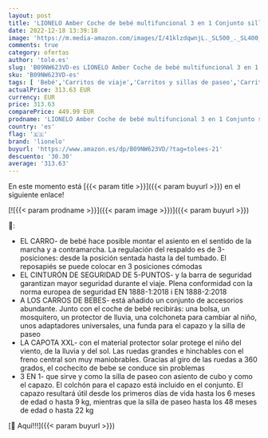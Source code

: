 ```yaml
---
layout: post
title: 'LIONELO Amber Coche de bebé multifuncional 3 en 1 Conjunto silla de paseo con el Asiento de Cubo e Capazo Manillar regulable Bolsa Mosquitero Protector de lluvia Asiento de coche  Rosa '
date: 2022-12-18 13:39:18
image: 'https://m.media-amazon.com/images/I/41klzdqwnjL._SL500_._SL400_.jpg'
comments: true
category: ofertas
author: 'tole.es'
slug: 'B09NW623VD-es LIONELO Amber Coche de bebé multifuncional 3 en 1 Conjunto...'
sku: 'B09NW623VD-es'
tags: [ 'Bebé','Carritos de viaje','Carritos y sillas de paseo','Carritos, sillas de paseo y accesorios','bebé','lionelo','🇪🇸', ]
actualPrice: 313.63 EUR
currency: EUR
price: 313.63
comparePrice: 449.99 EUR
prodname: 'LIONELO Amber Coche de bebé multifuncional 3 en 1 Conjunto silla de paseo con el Asiento de Cubo e Capazo Manillar regulable Bolsa Mosquitero Protector de lluvia Asiento de coche  Rosa '
country: 'es'
flag: '🇪🇸'
brand: 'lionelo'
buyurl: 'https://www.amazon.es/dp/B09NW623VD/?tag=tolees-21'
descuento: '30.30'
average: '313.63'
---
```


En este momento está [{{< param title >}}]({{< param buyurl >}}) en el siguiente enlace!

[![{{< param prodname >}}]({{< param image >}})]({{< param buyurl >}})

🔎:

- EL CARRO- de bebé hace posible montar el asiento en el sentido de la marcha y a contramarcha. La regulación del respaldo es de 3-posiciones: desde la posición sentada hasta la del tumbado. El reposapiés se puede colocar en 3 posiciones cómodas
- EL CINTURÓN DE SEGURIDAD DE 5-PUNTOS- y la barra de seguridad garantizan mayor seguridad durante el viaje. Plena conformidad con la norma europea de seguridad EN 1888-1:2018 i EN 1888-2:2018
- A LOS CARROS DE BEBES- está añadido un conjunto de accesorios abundante. Junto con el coche de bebé recibirás: una bolsa, un mosquitero, un protector de lluvia, una colchoneta para cambiar al niño, unos adaptadores universales, una funda para el capazo y la silla de paseo
- LA CAPOTA XXL- con el material protector solar protege el niño del viento, de la lluvia y del sol. Las ruedas grandes e hinchables con el freno central son muy maniobrables. Gracias al giro de las ruedas a 360 grados, el cochecito de bebe se conduce sin problemas
- 3 EN 1- que sirve y como la silla de paseo con asiento de cubo y como el capazo. El colchón para el capazo está incluido en el conjunto. El capazo resultará útil desde los primeros días de vida hasta los 6 meses de edad o hasta 9 kg, mientras que la silla de paseo hasta los 48 meses de edad o hasta 22 kg

[🛒 Aquí!!!]({{< param buyurl >}})
